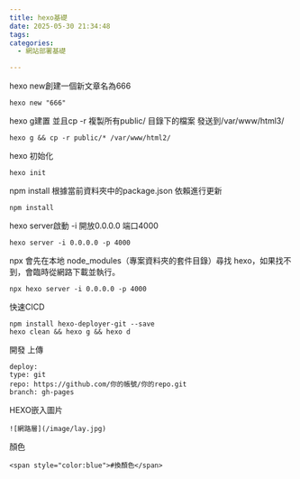 ```yaml
---
title: hexo基礎
date: 2025-05-30 21:34:48
tags:
categories:
  - 網站部署基礎

---
```

hexo new創建一個新文章名為666

    hexo new "666"


hexo g建置   並且cp -r 複製所有public/ 目錄下的檔案 發送到/var/www/html3/

    hexo g && cp -r public/* /var/www/html2/

hexo 初始化

    hexo init

npm install 根據當前資料夾中的package.json 依賴進行更新

    npm install 

hexo server啟動  -i 開放0.0.0.0 端口4000 

    hexo server -i 0.0.0.0 -p 4000


npx 會先在本地 node_modules（專案資料夾的套件目錄）尋找 hexo，如果找不到，會臨時從網路下載並執行。

    npx hexo server -i 0.0.0.0 -p 4000


快速CICD

    npm install hexo-deployer-git --save
    hexo clean && hexo g && hexo d



開發 上傳

    deploy:
    type: git
    repo: https://github.com/你的帳號/你的repo.git
    branch: gh-pages


HEXO嵌入圖片

    ![網路層](/image/lay.jpg)


顏色

    <span style="color:blue">#換顏色</span>


